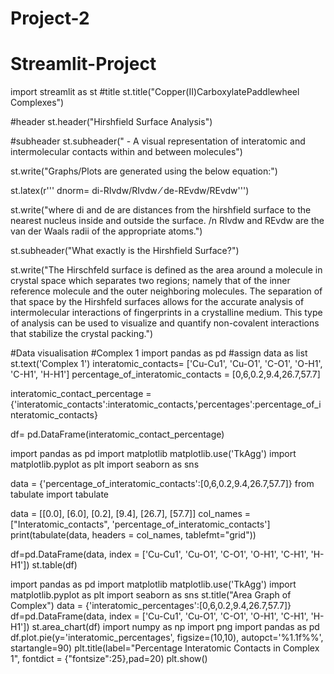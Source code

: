 # Project-2
# Streamlit-Project

import streamlit as st
#title
st.title("Copper(II)CarboxylatePaddlewheel Complexes")

#header
st.header("Hirshfield Surface Analysis")

#subheader
st.subheader(" - A visual representation of interatomic and intermolecular contacts within and between molecules")

st.write("Graphs/Plots are generated using the below equation:")

st.latex(r''' dnorm= di-RIvdw/RIvdw ⁄ de-REvdw/REvdw''')

st.write("where di and de are distances from the hirshfield surface to the nearest nucleus inside and outside the surface. /n RIvdw and REvdw are the van der Waals radii of the appropriate atoms.")

st.subheader("What exactly is the Hirshfield Surface?")


st.write("The Hirschfeld surface is defined as the area around a molecule in crystal space which separates two regions; namely that of the inner reference molecule and the outer neighboring molecules. The separation of that space by the Hirshfeld surfaces allows for the accurate analysis of intermolecular interactions of fingerprints in a crystalline medium. This type of analysis can be used to visualize and quantify non-covalent interactions that stabilize the crystal packing.")

#Data visualisation
#Complex 1
import pandas as pd
#assign data as list
st.text('Complex 1')
interatomic_contacts= ['Cu-Cu1', 'Cu-O1', 'C-O1', 'O-H1', 'C-H1', 'H-H1']
percentage_of_interatomic_contacts = [0,6,0.2,9.4,26.7,57.7]

interatomic_contact_percentage = {'interatomic_contacts':interatomic_contacts,'percentages':percentage_of_interatomic_contacts}

df= pd.DataFrame(interatomic_contact_percentage)

import pandas as pd
import matplotlib
matplotlib.use('TkAgg')
import matplotlib.pyplot as plt
import seaborn as sns

data = {'percentage_of_interatomic_contacts':[0,6,0.2,9.4,26.7,57.7]}
from tabulate import tabulate

data = [[0.0], [6.0], [0.2], [9.4], [26.7], [57.7]]
col_names = ["Interatomic_contacts", 'percentage_of_interatomic_contacts']
print(tabulate(data, headers = col_names, tablefmt="grid"))


df=pd.DataFrame(data, index = ['Cu-Cu1', 'Cu-O1', 'C-O1', 'O-H1', 'C-H1', 'H-H1'])
st.table(df)

import pandas as pd
import matplotlib
matplotlib.use('TkAgg')
import matplotlib.pyplot as plt
import seaborn as sns
st.title("Area Graph of Complex")
data = {'interatomic_percentages':[0,6,0.2,9.4,26.7,57.7]}
df=pd.DataFrame(data, index = ['Cu-Cu1', 'Cu-O1', 'C-O1', 'O-H1', 'C-H1', 'H-H1'])
st.area_chart(df)
import numpy as np
import png
import pandas as pd
df.plot.pie(y='interatomic_percentages', figsize=(10,10), autopct='%1.1f%%', startangle=90)
plt.title(label="Percentage Interatomic Contacts in Complex 1", fontdict = {"fontsize":25},pad=20)
plt.show()
